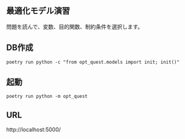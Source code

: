 ## 最適化モデル演習

問題を読んで、変数、目的関数、制約条件を選択します。

## DB作成

`poetry run python -c "from opt_quest.models import init; init()"`

## 起動

`poetry run python -m opt_quest`

## URL

http://localhost:5000/

